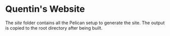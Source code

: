 Quentin's Website
=================

The _site_ folder contains all the Pelican setup to generate the site. The output is copied to 
the root directory after being built.
